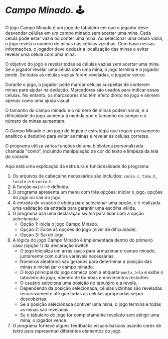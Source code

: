 # <i> Campo Minado. </i> 🕹️

O jogo Campo Minado é um jogo de tabuleiro em que o jogador deve desvendar células em um campo minado sem acertar uma mina. Cada célula pode estar vazia ou conter uma mina. Ao selecionar uma célula vazia, o jogo revela o número de minas nas células vizinhas. Com base nessas informações, o jogador deve deduzir a localização das minas e evitar revelar uma célula com uma mina.

O objetivo do jogo é revelar todas as células vazias sem acertar uma mina. Se o jogador revelar uma célula com uma mina, o jogo termina e o jogador perde. Se todas as células vazias forem reveladas, o jogador vence.

Durante o jogo, o jogador pode marcar células suspeitas de conterem minas para ajudar na dedução. Marcadores são usados para indicar essas células. No entanto, os marcadores não têm efeito direto no jogo e servem apenas como uma ajuda visual.

O tamanho do campo minado e o número de minas podem variar, e a dificuldade do jogo aumenta à medida que o tamanho do campo e o número de minas aumentam.

O Campo Minado é um jogo de lógica e estratégia que requer pensamento analítico e dedutivo para evitar as minas e revelar as células corretas.

O programa utiliza várias funções de uma biblioteca personalizada chamada "conio", incluindo manipulação de cor do texto e limpeza da tela do console.

Aqui está uma explicação da estrutura e funcionalidade do programa:

1. Os arquivos de cabeçalho necessários são incluídos: `conio.c`, `time.h`, `locale.h` e `conio.h`.
2. A função `main()` é definida.
3. O programa apresenta um menu com três opções: iniciar o jogo, opções do jogo ou sair do jogo.
4. A entrada do usuário é obtida para selecionar uma opção, e é realizada uma validação da entrada para garantir uma escolha válida.
5. O programa usa uma declaração switch para lidar com a opção selecionada:
   - Opção 1: Inicia o jogo Campo Minado.
   - Opção 2: Exibe as opções do jogo (nível de dificuldade).
   - Opção 3: Sai do jogo.
6. A lógica do jogo Campo Minado é implementada dentro do primeiro caso (opção 1) da declaração switch.
   - O jogo inicializa um array `campo` para armazenar o campo minado, juntamente com outras variáveis necessárias.
   - Números aleatórios são gerados para determinar a posição das minas e inicializar o campo minado.
   - O loop principal do jogo começa com a etiqueta `monta_tela` e exibe o tabuleiro do jogo, número de bombas e movimentos restantes.
   - O usuário seleciona uma posição no tabuleiro e a revela.
   - Dependendo da posição selecionada, células vizinhas são reveladas recursivamente até que todas as células apropriadas sejam descobertas.
   - Se a posição selecionada contiver uma mina, o jogo termina e todas as minas são reveladas.
   - Se o tabuleiro do jogo for completamente revelado sem atingir uma mina, o jogador vence.
7. O programa fornece alguns feedbacks visuais básicos usando cores de texto para representar diferentes elementos do jogo.
